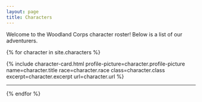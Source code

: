 ```yaml
---
layout: page
title: Characters
---
```


Welcome to the Woodland Corps character roster! Below is a list of our adventurers.

{% for character in site.characters %}

{% include character-card.html 
    profile-picture=character.profile-picture 
    name=character.title 
    race=character.race 
    class=character.class 
    excerpt=character.excerpt
    url=character.url
%}

---

{% endfor %}
